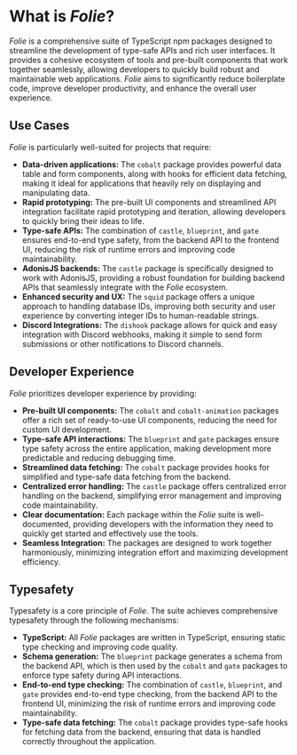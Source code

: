# What is *Folie*?

*Folie* is a comprehensive suite of TypeScript npm packages designed to streamline the development of type-safe APIs and rich user interfaces. It provides a cohesive ecosystem of tools and pre-built components that work together seamlessly, allowing developers to quickly build robust and maintainable web applications. *Folie* aims to significantly reduce boilerplate code, improve developer productivity, and enhance the overall user experience.

## Use Cases

*Folie* is particularly well-suited for projects that require:

*   **Data-driven applications:** The `cobalt` package provides powerful data table and form components, along with hooks for efficient data fetching, making it ideal for applications that heavily rely on displaying and manipulating data.
*   **Rapid prototyping:** The pre-built UI components and streamlined API integration facilitate rapid prototyping and iteration, allowing developers to quickly bring their ideas to life.
*   **Type-safe APIs:** The combination of `castle`, `blueprint`, and `gate` ensures end-to-end type safety, from the backend API to the frontend UI, reducing the risk of runtime errors and improving code maintainability.
*   **AdonisJS backends:** The `castle` package is specifically designed to work with AdonisJS, providing a robust foundation for building backend APIs that seamlessly integrate with the *Folie* ecosystem.
*   **Enhanced security and UX:** The `squid` package offers a unique approach to handling database IDs, improving both security and user experience by converting integer IDs to human-readable strings.
*   **Discord Integrations:** The `dishook` package allows for quick and easy integration with Discord webhooks, making it simple to send form submissions or other notifications to Discord channels.

## Developer Experience

*Folie* prioritizes developer experience by providing:

*   **Pre-built UI components:** The `cobalt` and `cobalt-animation` packages offer a rich set of ready-to-use UI components, reducing the need for custom UI development.
*   **Type-safe API interactions:** The `blueprint` and `gate` packages ensure type safety across the entire application, making development more predictable and reducing debugging time.
*   **Streamlined data fetching:** The `cobalt` package provides hooks for simplified and type-safe data fetching from the backend.
*   **Centralized error handling:** The `castle` package offers centralized error handling on the backend, simplifying error management and improving code maintainability.
*   **Clear documentation:** Each package within the *Folie* suite is well-documented, providing developers with the information they need to quickly get started and effectively use the tools.
*   **Seamless Integration:** The packages are designed to work together harmoniously, minimizing integration effort and maximizing development efficiency.

## Typesafety

Typesafety is a core principle of *Folie*. The suite achieves comprehensive typesafety through the following mechanisms:

*   **TypeScript:** All *Folie* packages are written in TypeScript, ensuring static type checking and improving code quality.
*   **Schema generation:** The `blueprint` package generates a schema from the backend API, which is then used by the `cobalt` and `gate` packages to enforce type safety during API interactions.
*   **End-to-end type checking:** The combination of `castle`, `blueprint`, and `gate` provides end-to-end type checking, from the backend API to the frontend UI, minimizing the risk of runtime errors and improving code maintainability.
*   **Type-safe data fetching:** The `cobalt` package provides type-safe hooks for fetching data from the backend, ensuring that data is handled correctly throughout the application.
